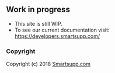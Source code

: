 ## Work in progress

* This site is still WIP.
* To see our current documentation visit: https://developers.smartsupp.com/

### Copyright

Copyright (c) 2018 [Smartsupp.com](https://www.smartsupp.com/)